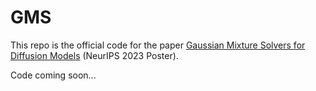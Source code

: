 # GMS
This repo is the official code for the paper [Gaussian Mixture Solvers for Diffusion Models](https://openreview.net/forum?id=0NuseeBuB4) (NeurIPS 2023 Poster).

Code coming soon...
